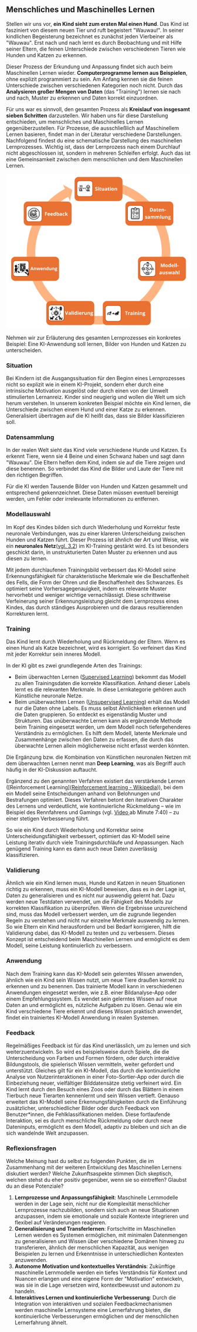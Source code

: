 ## Menschliches und Maschinelles Lernen

Stellen wir uns vor, **ein Kind sieht zum ersten Mal einen Hund**. Das Kind ist fasziniert von diesem neuen Tier und ruft begeistert "Wauwau!". In seiner kindlichen Begeisterung bezeichnet es zunächst jeden Vierbeiner als "Wauwau". Erst nach und nach lernt es durch Beobachtung und mit Hilfe seiner Eltern, die feinen Unterschiede zwischen verschiedenen Tieren wie Hunden und Katzen zu erkennen.

Dieser Prozess der Erkundung und Anpassung findet sich auch beim Maschinellen Lernen wieder. **Computerprogramme lernen aus Beispielen**, ohne explizit programmiert zu sein. Am Anfang kennen sie die feinen Unterschiede zwischen verschiedenen Kategorien noch nicht. Durch das **Analysieren großer Mengen von Daten** (das "Training") lernen sie nach und nach, Muster zu erkennen und Daten korrekt einzuordnen.

Für uns war es sinnvoll, den gesamten Prozess als **Kreislauf von insgesamt sieben Schritten** darzustellen. Wir haben uns für diese Darstellung entschieden, um menschliches und Maschinelles Lernen gegenüberzustellen. Für Prozesse, die ausschließlich auf Maschinellem Lernen basieren, findet man in der Literatur verschiedene Darstellungen. Nachfolgend findest du eine schematische Darstellung des maschinellen Lernprozesses. Wichtig ist, dass der Lernprozess nach einem Durchlauf nicht abgeschlossen ist, sondern in mehreren Schleifen erfolgt. Auch das ist eine Gemeinsamkeit zwischen dem menschlichen und dem Maschinellen Lernen.

![Menschliches und Maschinelles Lernen](images/human-and-machine-learning.png)

Nehmen wir zur Erläuterung des gesamten Lernprozesses ein konkretes Beispiel: Eine KI-Anwendung soll lernen, Bilder von Hunden und Katzen zu unterscheiden.

### Situation

Bei Kindern ist die Ausgangssituation für den Beginn eines Lernprozesses nicht so explizit wie in einem KI-Projekt, sondern eher durch eine intrinsische Motivation ausgelöst oder durch einen von der Umwelt stimulierten Lernanreiz. Kinder sind neugierig und wollen die Welt um sich herum verstehen. In unserem konkreten Beispiel möchte ein Kind lernen, die Unterschiede zwischen einem Hund und einer Katze zu erkennen. Generalisiert übertragen auf die KI heißt das, dass sie Bilder klassifizieren soll.

### Datensammlung

In der realen Welt sieht das Kind viele verschiedene Hunde und Katzen. Es erkennt Tiere, wenn sie 4 Beine und einen Schwanz haben und sagt dann "Wauwau". Die Eltern helfen dem Kind, indem sie auf die Tiere zeigen und diese benennen. So verbindet das Kind die Bilder und Laute der Tiere mit den richtigen Begriffen.

Für die KI werden Tausende Bilder von Hunden und Katzen gesammelt und entsprechend gekennzeichnet. Diese Daten müssen eventuell bereinigt werden, um Fehler oder irrelevante Informationen zu entfernen.

### Modellauswahl

Im Kopf des Kindes bilden sich durch Wiederholung und Korrektur feste neuronale Verbindungen, was zu einer klareren Unterscheidung zwischen Hunden und Katzen führt. Dieser Prozess ist ähnlich der Art und Weise, wie ein **neuronales Netz**([vgl. 3.2](https://ai.lernos.org/de/1-02-neuronal-networks/)) im KI-Training gestärkt wird. Es ist besonders geschickt darin, in unstrukturierten Daten Muster zu erkennen und aus diesen zu lernen.

Mit jedem durchlaufenen Trainingsbild verbessert das KI-Modell seine Erkennungsfähigkeit für charakteristische Merkmale wie die Beschaffenheit des Fells, die Form der Ohren und die Beschaffenheit des Schwanzes. Es optimiert seine Vorhersagegenauigkeit, indem es relevante Muster hervorhebt und weniger wichtige vernachlässigt. Diese schrittweise Verfeinerung seiner Erkennungsleistung gleicht dem Lernprozess eines Kindes, das durch ständiges Ausprobieren und die daraus resultierenden Korrekturen lernt.

### Training

Das Kind lernt durch Wiederholung und Rückmeldung der Eltern. Wenn es einen Hund als Katze bezeichnet, wird es korrigiert. So verfeinert das Kind mit jeder Korrektur sein inneres Modell.

In der KI gibt es zwei grundlegende Arten des Trainings:

- Beim überwachten Lernen ([Supervised Learning](https://en.wikipedia.org/wiki/Supervised_learning)) bekommt das Modell zu allen Trainingsdaten die korrekte Klassifikation. Anhand dieser Labels lernt es die relevanten Merkmale. In diese Lernkategorie gehören auch Künstliche neuronale Netze.
- Beim unüberwachten Lernen ([Unsupervised Learning](https://en.wikipedia.org/wiki/Unsupervised_learning)) erhält das Modell nur die Daten ohne Labels. Es muss selbst Ähnlichkeiten erkennen und die Daten gruppieren. So entdeckt es eigenständig Muster und Strukturen. Das unüberwachte Lernen kann als ergänzende Methode beim Training eingesetzt werden, um dem Modell noch tiefergehenderes Verständnis zu ermöglichen. Es hilft dem Modell, latente Merkmale und Zusammenhänge zwischen den Daten zu erfassen, die durch das überwachte Lernen allein möglicherweise nicht erfasst werden könnten.

Die Ergänzung bzw. die Kombination von Künstlichen neuronalen Netzen mit dem überwachten Lernen nennt man **Deep Learning**, was als Begriff auch häufig in der KI-Diskussion auftaucht.

Ergänzend zu den genannten Verfahren existiert das verstärkende Lernen ([Reinforcement Learning]([Reinforcement learning - Wikipedia](https://en.wikipedia.org/wiki/Reinforcement_learning "https://en.wikipedia.org/wiki/Reinforcement_learning"))), bei dem ein Modell seine Entscheidungen anhand von Belohnungen und Bestrafungen optimiert. Dieses Verfahren betont den iterativen Charakter des Lernens und verdeutlicht, wie kontinuierliche Rückmeldung – wie im Beispiel des Rennfahrens und Gamings (vgl. [Video ](https://media.ccc.de/v/2025-186-how-do-models-like-chatgpt-llm-work-can-you-hack-them-and-run-them-offline-)ab Minute 7:40) – zu einer stetigen Verbesserung führt.

So wie ein Kind durch Wiederholung und Korrektur seine Unterscheidungsfähigkeit verbessert, optimiert das KI-Modell seine Leistung iterativ durch viele Trainingsdurchläufe und Anpassungen. Nach genügend Training kann es dann auch neue Daten zuverlässig klassifizieren.

### Validierung

Ähnlich wie ein Kind lernen muss, Hunde und Katzen in neuen Situationen richtig zu erkennen, muss ein KI-Modell beweisen, dass es in der Lage ist, Daten zu generalisieren und es nicht nur auswendig gelernt hat. Dazu werden neue Testdaten verwendet, um die Fähigkeit des Modells zur korrekten Klassifikation zu überprüfen. Wenn die Ergebnisse unzureichend sind, muss das Modell verbessert werden, um die zugrunde liegenden Regeln zu verstehen und nicht nur einzelne Merkmale auswendig zu lernen. So wie Eltern ein Kind herausfordern und bei Bedarf korrigieren, hilft die Validierung dabei, das KI-Modell zu testen und zu verbessern. Dieses Konzept ist entscheidend beim Maschinellen Lernen und ermöglicht es dem Modell, seine Leistung kontinuierlich zu verbessern.

### Anwendung

Nach dem Training kann das KI-Modell sein gelerntes Wissen anwenden, ähnlich wie ein Kind sein Wissen nutzt, um neue Tiere draußen korrekt zu erkennen und zu benennen. Das trainierte Modell kann in verschiedenen Anwendungen eingesetzt werden, wie z.B. einer Bildanalyse-App oder einem Empfehlungssystem. Es wendet sein gelerntes Wissen auf neue Daten an und ermöglicht es, nützliche Aufgaben zu lösen. Genau wie ein Kind verschiedene Tiere erkennt und dieses Wissen praktisch anwendet, findet ein trainiertes KI-Modell Anwendung in realen Systemen.

### Feedback

Regelmäßiges Feedback ist für das Kind unerlässlich, um zu lernen und sich weiterzuentwickeln. So wird es beispielsweise durch Spiele, die die Unterscheidung von Farben und Formen fördern, oder durch interaktive Bildungstools, die spielerisch Wissen vermitteln, weiter gefordert und unterstützt. Gleiches gilt für ein KI-Modell, das durch die kontinuierliche Analyse von Nutzerinteraktionen in einer Foto-Sortier-App oder durch die Einbeziehung neuer, vielfältiger Bilddatensätze stetig verfeinert wird. Ein Kind lernt durch den Besuch eines Zoos oder durch das Blättern in einem Tierbuch neue Tierarten kennenlernt und sein Wissen vertieft. Genauso erweitert das KI-Modell seine Erkennungsfähigkeiten durch die Einführung zusätzlicher, unterschiedlicher Bilder oder durch Feedback von Benutzer*innen, die Fehlklassifikationen melden. Diese fortlaufende Interaktion, sei es durch menschliche Rückmeldung oder durch neue Dateninputs, ermöglicht es dem Modell, adaptiv zu bleiben und sich an die sich wandelnde Welt anzupassen.

### Reflexionsfragen

Welche Meinung hast du selbst zu folgenden Punkten, die im Zusammenhang mit der weiteren Entwicklung des Maschinellen Lernens diskutiert werden?  Welche Zukunftsaspekte stimmen Dich skeptisch, welchen stehst du eher positiv gegenüber, wenn sie so eintreffen? Glaubst du an diese Potenziale? 

1. **Lernprozesse und Anpassungsfähigkeit**: Maschinelle Lernmodelle werden in der Lage sein, nicht nur die Komplexität menschlicher Lernprozesse nachzubilden, sondern sich auch an neue Situationen anzupassen, indem sie emotionale und soziale Kontexte integrieren und flexibel auf Veränderungen reagieren.
2. **Generalisierung und Transferlernen**: Fortschritte im Maschinellen Lernen werden es Systemen ermöglichen, mit minimalen Datenmengen zu generalisieren und Wissen über verschiedene Domänen hinweg zu transferieren, ähnlich der menschlichen Kapazität, aus wenigen Beispielen zu lernen und Erkenntnisse in unterschiedlichen Kontexten anzuwenden.
3. **Autonome Motivation und kontextuelles Verständnis**: Zukünftige maschinelle Lernmodelle werden ein tiefes Verständnis für Kontext und Nuancen erlangen und eine eigene Form der "Motivation" entwickeln, was sie in die Lage versetzen wird, kontextbewusst und autonom zu handeln.
4. **Interaktives Lernen und kontinuierliche Verbesserung**: Durch die Integration von interaktiven und sozialen Feedbackmechanismen werden maschinelle Lernsysteme eine Lernerfahrung bieten, die kontinuierliche Verbesserungen ermöglichen und der menschlichen Lernerfahrung ähnelt.
